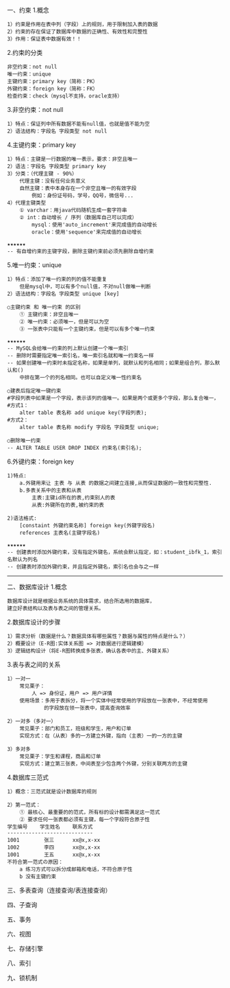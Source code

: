 一、约束
1.概念

    1）约束是作用在表中列（字段）上的规则，用于限制加入表的数据
    2）约束的存在保证了数据库中数据的正确性、有效性和完整性
    3）作用：保证表中数据有效！！

2.约束的分类

    非空约束：not null
    唯一约束：unique
    主键约束：primary key（简称：PK）
    外键约束：foreign key（简称：FK）
    检查约束：check（mysql不支持，oracle支持）

3.非空约束：not null

    1）特点：保证列中所有数据不能有null值，也就是值不能为空
    2）语法结构：字段名 字段类型 not null

4.主键约束：primary key

    1）特点：主键是一行数据的唯一表示，要求：非空且唯一
    2）语法：字段名 字段类型 primary key
    3）分类：（代理主键 - 90%）
        代理主键：没有任何业务意义
        自然主键：表中本身存在一个非空且唯一的有效字段
            例如：身份证号码，学号，QQ号，微信号...
    4）代理主键类型
        ① varchar：用java代码随机生成一套字符串
        ② int：自动增长 / 序列（数据库自己可以完成）
            mysql：使用'auto_increment'来完成值的自动增长
            oracle：使用'sequence'来完成值的自动增长

    ★★★★★★
    -- 有自增约束的主键字段，删除主键约束前必须先删除自增约束

5.唯一约束：unique

    1）特点：添加了唯一约束的列的值不能重复
        但是mysql中，可以有多个null值，不对null做唯一判断
    2）语法结构：字段名 字段类型 unique [key]
    
    ○主键约束 和 唯一约束 的区别
        ① 主键约束：非空且唯一
        ② 唯一约束：必须唯一，但是可以为空
        ③ 一张表中只能有一个主键约束，但是可以有多个唯一约束
    
    ★★★★★★
    -- MySQL会给唯一约束的列上默认创建一个唯一索引
    -- 删除时需要指定唯一索引名，唯一索引名就和唯一约束名一样
    -- 如果创建唯一约束时未指定名称，如果是单列，就默认和列名相同；如果是组合列，那么默认和()
        中排在第一个的列名相同。也可以自定义唯一性约束名

    ○建表后指定唯一键约束
    #字段列表中如果是一个字段，表示该列的值唯一。如果是两个或更多个字段，那么复合唯一，
    #方式1：
        alter table 表名称 add unique key(字段列表);
    #方式2：
        alter table 表名称 modify 字段名 字段类型 unique;
    
    ○删除唯一约束
    -- ALTER TABLE USER DROP INDEX 约束名(索引名);


6.外键约束：foreign key

    1)特点:
        a.外键用来让 主表 与 从表 的数据之间建立连接,从而保证数据的一致性和完整性.
        b.多表关系中的主表和从表
            主表:主键id所在的表,约束别人的表
            从表:外键所在的表,被约束的表
    
    2)语法格式:
        [constaint 外键约束名称] foreign key(外键字段名)
        references 主表名(主键字段名)

    ★★★★★★
    -- 创建表时添加外键约束，没有指定外键名，系统会默认指定，如：student_ibfk_1，索引名默认为列名
    -- 创建表时添加外键约束，并且指定外键名，索引名也会与之一样

---------------------------------------------------------------------

二、数据库设计
1.概念

    数据库设计就是根据业务系统的具体需求，结合所选用的数据库，
    建立好表结构以及表与表之间的管理关系。

2.数据库设计的步骤

    1）需求分析（数据是什么？数据具体有哪些属性？数据与属性的特点是什么？）
    2）概要设计（E-R图:实体关系图 => 对数据进行逻辑建模）
    3）逻辑结构设计（将E-R图转换成多张表，确认各表中的主、外键关系）

3.表与表之间的关系

    1）一对一
        常见栗子：
            人 => 身份证，用户 => 用户详情
        使用场景：多用于表拆分，将一个实体中经常使用的字段放在一张表中，不经常使用
                的字段放在领一张表中，提高查询效率
        
    2）一对多（多对一）
        常见栗子：部门和员工，班级和学生，用户和订单
        实现方式：在（从表）多的一方建立外键，指向（主表）一的一方的主键

    3）多对多
        常见栗子：学生和课程，商品和订单
        实现方式：建立第三张表，中间表至少包含两个外键，分别关联两方的主键

4.数据库三范式
    
    1）概念：三范式就是设计数据库的规则
    
    2）第一范式：
        ① 最核心、最重要的的范式，所有标的设计都需满足这一范式
        ② 要求任何一张表都必须有主键，每一个字段符合原子性
    学生编号    学生姓名    联系方式
    ----------------------------
    1001        张三      xx@x,x-xx
    1002        李四      xx@x,x-xx
    1001        王五      xx@x,x-xx
    不符合第一范式の原因：
        a 练习方式可以拆分成邮箱和电话，不符合原子性
        b 没有主键约束


三、多表查询（连接查询/表连接查询）

四、子查询

五、事务

六、视图

七、存储引擎

八、索引

九、锁机制